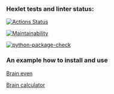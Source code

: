 ### Hexlet tests and linter status:
[![Actions Status](https://github.com/Nefedov89/python-project-lvl1/workflows/hexlet-check/badge.svg)](https://github.com/Nefedov89/python-project-lvl1/actions)

[![Maintainability](https://api.codeclimate.com/v1/badges/a99a88d28ad37a79dbf6/maintainability)](https://codeclimate.com/github/codeclimate/codeclimate/maintainability)

[![python-package-check](https://github.com/Nefedov89/python-project-lvl1/actions/workflows/python-package-check.yml/badge.svg)](https://github.com/Nefedov89/python-project-lvl1/actions/workflows/python-package-check.yml)

### An example how to install and use
[Brain even](https://asciinema.org/a/IUah3OOGcBM1pj4sWcqverQ4z)

[Brain calculator](https://asciinema.org/a/dDBziht7ZGDJ5XMGbjYfVMPuG)